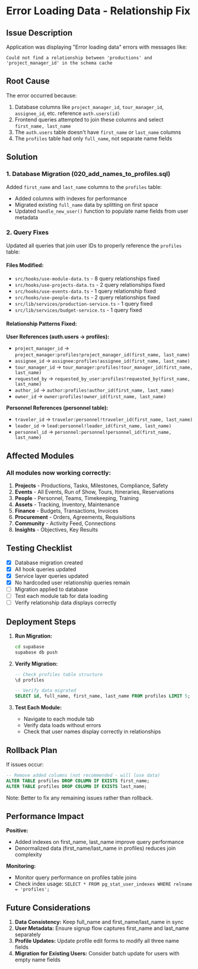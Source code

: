# Error Loading Data - Relationship Fix

## Issue Description
Application was displaying "Error loading data" errors with messages like:
```
Could not find a relationship between 'productions' and 'project_manager_id' in the schema cache
```

## Root Cause
The error occurred because:
1. Database columns like `project_manager_id`, `tour_manager_id`, `assignee_id`, etc. reference `auth.users(id)`
2. Frontend queries attempted to join these columns and select `first_name, last_name`
3. The `auth.users` table doesn't have `first_name` or `last_name` columns
4. The `profiles` table had only `full_name`, not separate name fields

## Solution

### 1. Database Migration (020_add_names_to_profiles.sql)
Added `first_name` and `last_name` columns to the `profiles` table:
- Added columns with indexes for performance
- Migrated existing `full_name` data by splitting on first space
- Updated `handle_new_user()` function to populate name fields from user metadata

### 2. Query Fixes
Updated all queries that join user IDs to properly reference the `profiles` table:

#### Files Modified:
- `src/hooks/use-module-data.ts` - 8 query relationships fixed
- `src/hooks/use-projects-data.ts` - 2 query relationships fixed  
- `src/hooks/use-events-data.ts` - 1 query relationship fixed
- `src/hooks/use-people-data.ts` - 2 query relationships fixed
- `src/lib/services/production-service.ts` - 1 query fixed
- `src/lib/services/budget-service.ts` - 1 query fixed

#### Relationship Patterns Fixed:

**User References (auth.users → profiles):**
- `project_manager_id` → `project_manager:profiles!project_manager_id(first_name, last_name)`
- `assignee_id` → `assignee:profiles!assignee_id(first_name, last_name)`
- `tour_manager_id` → `tour_manager:profiles!tour_manager_id(first_name, last_name)`
- `requested_by` → `requested_by_user:profiles!requested_by(first_name, last_name)`
- `author_id` → `author:profiles!author_id(first_name, last_name)`
- `owner_id` → `owner:profiles!owner_id(first_name, last_name)`

**Personnel References (personnel table):**
- `traveler_id` → `traveler:personnel!traveler_id(first_name, last_name)`
- `leader_id` → `lead:personnel!leader_id(first_name, last_name)`
- `personnel_id` → `personnel:personnel!personnel_id(first_name, last_name)`

## Affected Modules

### All modules now working correctly:
1. **Projects** - Productions, Tasks, Milestones, Compliance, Safety
2. **Events** - All Events, Run of Show, Tours, Itineraries, Reservations
3. **People** - Personnel, Teams, Timekeeping, Training
4. **Assets** - Tracking, Inventory, Maintenance
5. **Finance** - Budgets, Transactions, Invoices
6. **Procurement** - Orders, Agreements, Requisitions
7. **Community** - Activity Feed, Connections
8. **Insights** - Objectives, Key Results

## Testing Checklist

- [x] Database migration created
- [x] All hook queries updated
- [x] Service layer queries updated
- [x] No hardcoded user relationship queries remain
- [ ] Migration applied to database
- [ ] Test each module tab for data loading
- [ ] Verify relationship data displays correctly

## Deployment Steps

1. **Run Migration:**
   ```bash
   cd supabase
   supabase db push
   ```

2. **Verify Migration:**
   ```sql
   -- Check profiles table structure
   \d profiles
   
   -- Verify data migrated
   SELECT id, full_name, first_name, last_name FROM profiles LIMIT 5;
   ```

3. **Test Each Module:**
   - Navigate to each module tab
   - Verify data loads without errors
   - Check that user names display correctly in relationships

## Rollback Plan

If issues occur:
```sql
-- Remove added columns (not recommended - will lose data)
ALTER TABLE profiles DROP COLUMN IF EXISTS first_name;
ALTER TABLE profiles DROP COLUMN IF EXISTS last_name;
```

Note: Better to fix any remaining issues rather than rollback.

## Performance Impact

**Positive:**
- Added indexes on first_name, last_name improve query performance
- Denormalized data (first_name/last_name in profiles) reduces join complexity

**Monitoring:**
- Monitor query performance on profiles table joins
- Check index usage: `SELECT * FROM pg_stat_user_indexes WHERE relname = 'profiles';`

## Future Considerations

1. **Data Consistency:** Keep full_name and first_name/last_name in sync
2. **User Metadata:** Ensure signup flow captures first_name and last_name separately
3. **Profile Updates:** Update profile edit forms to modify all three name fields
4. **Migration for Existing Users:** Consider batch update for users with empty name fields
